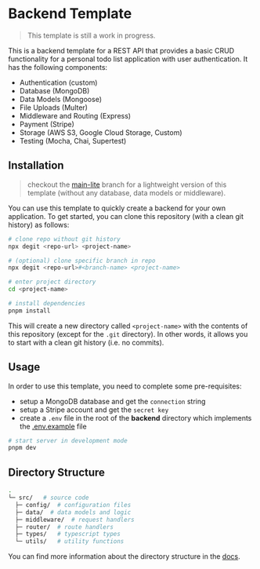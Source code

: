 # Backend Template

> This template is still a work in progress.

This is a backend template for a REST API that provides a basic CRUD functionality for a personal todo list application with user authentication. It has the following components:

- Authentication (custom)
- Database (MongoDB)
- Data Models (Mongoose)
- File Uploads (Multer)
- Middleware and Routing (Express)
- Payment (Stripe)
- Storage (AWS S3, Google Cloud Storage, Custom)
- Testing (Mocha, Chai, Supertest)

## Installation

> checkout the [main-lite](https://github.com/this-oliver/template-backend/tree/main-lite) branch for a lightweight version of this template (without any database, data models or middleware).

You can use this template to quickly create a backend for your own application. To get started, you can clone this repository (with a clean git history) as follows:

```bash
# clone repo without git history
npx degit <repo-url> <project-name>

# (optional) clone specific branch in repo
npx degit <repo-url>#<branch-name> <project-name>

# enter project directory
cd <project-name>

# install dependencies
pnpm install
```

This will create a new directory called `<project-name>` with the contents of this repository (except for the `.git` directory). In other words, it allows you to start with a clean git history (i.e. no commits).

## Usage

In order to use this template, you need to complete some pre-requisites:

- setup a MongoDB database and get the `connection` string
- setup a Stripe account and get the `secret key`
- create a `.env` file in the root of the **backend** directory which implements the [.env.example](.env.example) file

```bash
# start server in development mode
pnpm dev
```

## Directory Structure

```bash
.
└─ src/   # source code
  ├─ config/  # configuration files
  ├─ data/  # data models and logic
  ├─ middleware/  # request handlers
  ├─ router/  # route handlers
  ├─ types/   # typescript types
  └─ utils/   # utility functions
```

You can find more information about the directory structure in the [docs](./docs/README.md).
